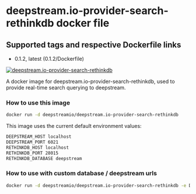 # deepstream.io-provider-search-rethinkdb docker file

## Supported tags and respective Dockerfile links

* 0.1.2, latest (0.1.2/Dockerfile)

[![deepstream.io-provider-search-rethinkdb](https://imagelayers.io/badge/deepstreamio/deepstream.io-provider-search-rethinkdb:latest.svg)](https://imagelayers.io/?images=deepstreamio/deepstream.io-provider-search-rethinkdb:latest)

A docker image for deepstream.io-provider-search-rethinkdb, used to provide real-time search querying to deepstream.

### How to use this image

```bash
docker run -d deepstreamio/deepstream.io-provider-search-rethinkdb
```

This image uses the current default environment values:

```bash
DEEPSTREAM_HOST localhost
DEEPSTREAM_PORT 6021
RETHINKDB_HOST localhost
RETHINKDB_PORT 28015
RETHINKDB_DATABASE deepstream
```

### How to use with custom database / deepstream urls

```bash
docker run -d deepstreamio/deepstream.io-provider-search-rethinkdb -e DEEPSTREAM_HOST=localhost
```